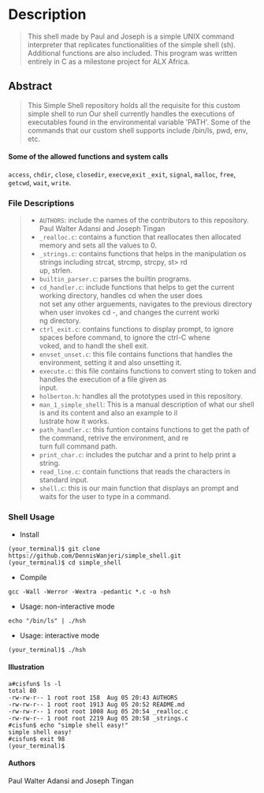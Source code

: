 # Description

>This shell made by Paul and Joseph is a simple UNIX command interpreter that replicates 
>functionalities of the simple shell (sh). Additional functions are also included. 
>This program was written entirely in C as a milestone project for ALX Africa.


## Abstract
>This Simple Shell repository holds all the requisite for this custom simple shell to run
>Our shell currently handles the executions of executables found in the environmental variable 'PATH'.
>Some of the commands that our custom shell supports include /bin/ls, pwd, env, etc.

#### Some of the allowed functions and system calls
```access```, ```chdir```, ```close```, ```closedir```, ```execve```,```exit```
```_exit```, ```signal```, ```malloc```, ```free```, ```getcwd```, ```wait```, ```write```.


### File Descriptions

> * ```AUTHORS```: include the names of the contributors to this repository.
Paul Walter Adansi and Joseph Tingan
> * ```_realloc.c```: contains a function that reallocates then allocated memory and sets all the values to 0.
> * ```_strings.c```: contains functions that helps in the manipulation os strings including strcat, strcmp, strcpy, st> rd\
> up, strlen.
> * ```builtin_parser.c```: parses the builtin programs.
> * ```cd_handler.c```: include functions that helps to get the current working directory, handles cd when the user does \
> not set any other arguements, navigates to the previous directory when user invokes cd -, and changes the current worki\
> ng directory.
> * ```ctrl_exit.c```: contains functions to display prompt, to ignore spaces before command, to ignore the ctrl-C whene\
> voked, and to handl the shell exit.
> * ```envset_unset.c```: this file contains functions that handles the environment, setting it and also unsetting it.
> * ```execute.c```: this file contains functions to convert sting to token and handles the execution of a file given as \
> input.
> * ```holberton.h```: handles all the prototypes used in this repository.
> * ```man_1_simple_shell```: This is a manual description of what our shell is and its content and also an example to il\
> lustrate how it works.
> * ```path_handler.c```: this funtion contains functions to get the path of the command, retrive the environment, and re\
> turn full command path.
> * ```print_char.c```: includes the putchar and a print to help print a string.
> * ```read_line.c```: contain functions that reads the characters in standard input.
> * ```shell.c```: this is our main function that displays an prompt and waits for the user to type in a command.


### Shell Usage
* Install
```
(your_terminal)$ git clone https://github.com/DennisWanjeri/simple_shell.git
(your_terminal)$ cd simple_shell
```
* Compile
```
gcc -Wall -Werror -Wextra -pedantic *.c -o hsh
```
* Usage: non-interactive mode
```
echo "/bin/ls" | ./hsh
```
* Usage: interactive mode
```
(your_terminal)$ ./hsh
```

#### Illustration
```
a#cisfun$ ls -l                                                                                                         total 80
-rw-rw-r-- 1 root root 158  Aug 05 20:43 AUTHORS
-rw-rw-r-- 1 root root 1913 Aug 05 20:52 README.md
-rw-rw-r-- 1 root root 1008 Aug 05 20:54 _realloc.c
-rw-rw-r-- 1 root root 2219 Aug 05 20:58 _strings.c
#cisfun$ echo "simple shell easy!"
simple shell easy!
#cisfun$ exit 98
(your_terminal)$
```
#### Authors
Paul Walter Adansi and Joseph Tingan